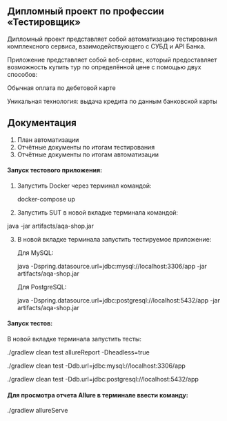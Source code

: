 ## Дипломный проект по профессии «Тестировщик»
Дипломный проект представляет собой автоматизацию тестирования комплексного сервиса, взаимодействующего с СУБД и API Банка.

Приложение представляет собой веб-сервис, который предоставляет возможность купить тур по определённой цене с помощью двух способов:

Обычная оплата по дебетовой карте 

Уникальная технология: выдача кредита по данным банковской карты
## Документация
1. План автоматизации
2. Отчётные документы по итогам тестирования
3. Отчётные документы по итогам автоматизации

#### Запуск тестового приложения:
1. Запустить Docker через терминал командой:
    
   docker-compose up

2. Запустить SUT в новой вкладке терминала командой:

java -jar artifacts/aqa-shop.jar


3. В новой вкладке терминала запустить тестируемое приложение:

     Для MySQL:

    java -Dspring.datasource.url=jdbc:mysql://localhost:3306/app -jar artifacts/aqa-shop.jar

    Для PostgreSQL:

    java -Dspring.datasource.url=jdbc:postgresql://localhost:5432/app -jar artifacts/aqa-shop.jar

#### Запуск тестов:
    
В новой вкладке терминала запустить тесты:

   ./gradlew clean test allureReport -Dheadless=true

   ./gradlew clean test -Ddb.url=jdbc:mysql://localhost:3306/app

   ./gradlew clean test -Ddb.url=jdbc:postgresql://localhost:5432/app

#### Для просмотра отчета Allure в терминале ввести команду:
   ./gradlew allureServe